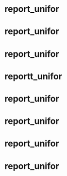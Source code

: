 # report_unifor
# report_unifor
# report_unifor
# reportt_unifor
# report_unifor
# report_unifor
# report_unifor
# report_unifor
